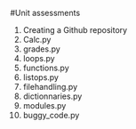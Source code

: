 #Unit assessments
1. Creating a Github repository
2. Calc.py
3. grades.py
4. loops.py
5. functions.py 
6. listops.py
7. filehandling.py
8. dictionnaries.py
9. modules.py
10. buggy_code.py 

